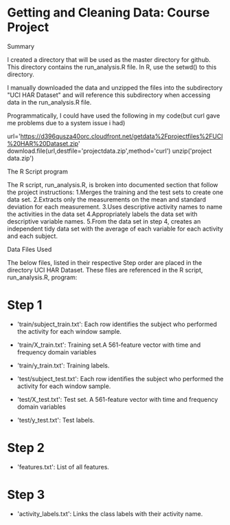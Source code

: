 Getting and Cleaning Data: Course Project
======================

Summary

I created a directory that will be used as the master directory for github.
This directory contains the run_analysis.R file.
In R, use the setwd() to this directory.

I manually downloaded the data and unzipped the files into the subdirectory "UCI HAR Dataset"
and will reference this subdirectory when accessing data in the run_analysis.R file.

Programmatically, I could have used the following in my code(but curl gave me problems due to a system issue i had)

url='https://d396qusza40orc.cloudfront.net/getdata%2Fprojectfiles%2FUCI%20HAR%20Dataset.zip' 
download.file(url,destfile='projectdata.zip',method='curl') 
unzip('project data.zip') 

The R Script program

The R script, run_analysis.R, is broken into documented section that follow the project instructions: 
	1.Merges the training and the test sets to create one data set.
	2.Extracts only the measurements on the mean and standard deviation for each measurement. 
	3.Uses descriptive activity names to name the activities in the data set
	4.Appropriately labels the data set with descriptive variable names. 
	5.From the data set in step 4, creates an independent tidy data set with the average of each variable for each activity and each subject.


Data Files Used

The below files, listed in their respective Step order are placed in the directory UCI HAR Dataset.
These files are referenced in the R script, run_analysis.R, program:

# Step 1
- 'train/subject_train.txt': Each row identifies the subject who performed the activity for each window sample.
- 'train/X_train.txt': Training set.A 561-feature vector with time and frequency domain variables
- 'train/y_train.txt': Training labels.

- 'test/subject_test.txt': Each row identifies the subject who performed the activity for each window sample.
- 'test/X_test.txt': Test set. A 561-feature vector with time and frequency domain variables
- 'test/y_test.txt': Test labels.

# Step 2
- 'features.txt': List of all features.
# Step 3
- 'activity_labels.txt': Links the class labels with their activity name.




